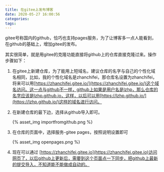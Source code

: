 ```yaml
---
title: 在gitee上发布博客
date: 2020-05-27 16:00:56
categories:
tags:
---
```


gitee号称国内的github，恰巧也支持pages服务，为了让博客多一点人能看到，在github的基础上，增加gitee的发布。

其实很简单，就是用gitee的克隆功能直接将github上的仓库直接克隆过来。操作步骤如下：

1. 在gitee上新建仓库，为了能用上短域名，建议仓库的名字与自己的个性化域名相同，比如，我的个性化域名是zhanchifei，那仓库名设置为zhanchifei，将来可以用[https://zhanchifei.gitee.io/](https://zhanchifei.gitee.io/)这个域名访问。这一点与github不一样，github上如果是用户名是lzhp，那么仓库的名字应该是lzhp.github.io，这样，以后可以用[https://lzhp.github.io/](https://lzhp.github.io/)这样的域名进行访问。

2. 在新建仓库的最下边，选择从github导入即可。

    {% asset_img importfromgithub.png %}

3. 在仓库的页面中，选择服务-gitee pages，按照说明设置即可

    {% asset_img openpages.png %}

4. 现在可以通过 [https://zhanchifei.gitee.io](https://zhanchifei.gitee.io)访问网页了，以后github上更新后，需要到这个页面点一下同步，把github上最新的提交导入，不知道能不能做成自动的。
